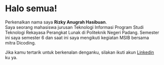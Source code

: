 # Halo semua! 

Perkenalkan nama saya **Rizky Anugrah Hasibuan**.\
Saya seorang mahasiswa jurusan Teknologi Informasi Program Studi Teknologi Rekayasa Perangkat Lunak di Politeknik Negeri Padang.
Semester ini saya semester 6 dan saat ini saya mengikuti kegiatan MSIB bersama mitra Dicoding.

Jika kamu tertarik untuk berkenalan denganku, silakan ikuti akun [Linkedin](https://www.linkedin.com/in/rizky-anugrah-a72a01229/) ku ya.
